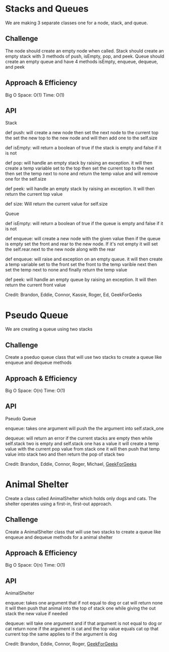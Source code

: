 # Stacks and Queues
<!-- Short summary or background information -->
We are making 3 separate classes one for a node, stack, and queue.

## Challenge
<!-- Description of the challenge -->
The node should create an empty node when called. Stack should create an empty stack with 3 methods of push, isEmpty, pop, and peek. Queue should create an empty queue and have 4 methods isEmpty, enqueue, dequeue, and peek
## Approach & Efficiency
<!-- What approach did you take? Why? What is the Big O space/time for this approach? -->

Big O
Space: O(1)
Time: O(1)

## API
<!-- Description of each method publicly available to your Stack and Queue-->

Stack

def push: will create a new node then set the next node to the current top the set the new top to the new node and will then add one to the self.size

def isEmpty: will return a boolean of true if the stack is empty and false if it is not

def pop: will handle an empty stack by raising an exception. it will then create a temp variable set to the top then set the current top to the next then set the temp next to none and return the temp value and will remove one for the self.size

def peek: will handle an empty stack by raising an exception. It will then return the current top value

def size: Will return the current value for self.size

Queue

def isEmpty: will return a boolean of true if the queue is empty and false if it is not

def enqueue: will create a new node with the given value then if the queue is empty set the front and rear to the new node. If it's not empty it will set the self.rear.next to the new node along with the rear

def enqueue: will raise and exception on an empty queue. it will then create a temp variable set to the front set the front to the temp varible next then set the temp next to none and finally return the temp value

def peek: will handle an empty queue by raising an exception. It will then return the current front value

Credit:
Brandon, Eddie, Connor, Kassie, Roger, Ed, GeekForGeeks

# Pseudo Queue
<!-- Short summary or background information -->
We are creating a queue using two stacks

## Challenge
<!-- Description of the challenge -->
Create a pseduo queue class that will use two stacks to create a queue like enqueue and dequeue methods
## Approach & Efficiency
<!-- What approach did you take? Why? What is the Big O space/time for this approach? -->

Big O
Space: O(n)
Time: O(1)

## API
<!-- Description of each method publicly available to your Stack and Queue-->

Pseudo Queue

enqueue: takes one argument will push the the argument into self.stack_one

dequeue: will return an error if the current stacks are empty then while self.stack two is empty and self.stack one has a value it will create a temp value with the current pop value from stack one it will then push that temp value into stack two and then return the pop of stack two


Credit:
Brandon, Eddie, Connor, Roger, Michael, [GeekForGeeks](https://www.geeksforgeeks.org/queue-using-stacks/)

# Animal Shelter
<!-- Short summary or background information -->
Create a class called AnimalShelter which holds only dogs and cats.
The shelter operates using a first-in, first-out approach.

## Challenge
<!-- Description of the challenge -->
Create a AnimalShelter class that will use two stacks to create a queue like enqueue and dequeue methods for a animal shelter
## Approach & Efficiency
<!-- What approach did you take? Why? What is the Big O space/time for this approach? -->

Big O
Space: O(n)
Time: O(1)

## API
<!-- Description of each method publicly available to your Stack and Queue-->

AnimalShelter

enqueue: takes one argument that if not equal to dog or cat will return none it will then push that animal into the top of stack one while giving the out stack the new value if needed

dequeue: will take one argument and if that argument is not equal to dog or cat return none if the argument is cat and the top value equals cat op that current top
the same applies to if the argument is dog


Credit:
Brandon, Eddie, Connor, Roger, [GeekForGeeks](https://www.geeksforgeeks.org/queue-using-stacks/)
